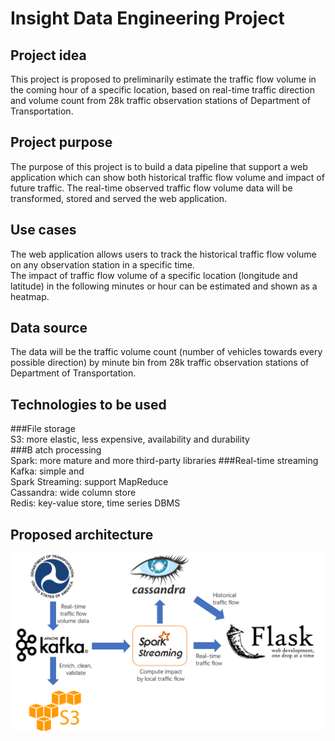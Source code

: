 # Insight Data Engineering Project
## Project idea
This project is proposed to preliminarily estimate the traffic flow volume in the coming hour of a specific location, based on real-time traffic direction and volume count from 28k traffic observation stations of Department of Transportation.
## Project purpose
The purpose of this project is to build a data pipeline that support a web application which can show both historical traffic flow volume and impact of future traffic. The real-time observed traffic flow volume data will be transformed, stored and served the web application.
## Use cases
The web application allows users to track the historical traffic flow volume on any observation station in a specific time.<br>
The impact of traffic flow volume of a specific location (longitude and latitude) in the following minutes or hour can be estimated and shown as a heatmap.
## Data source
The data will be the traffic volume count (number of vehicles towards every possible direction) by minute bin from 28k traffic observation stations of Department of Transportation.
## Technologies to be used
###File storage<br>
S3: more elastic, less expensive, availability and durability<br>
###B atch processing<br>
Spark: more mature and more third-party libraries
###Real-time streaming<br>
Kafka: simple and <br>
Spark Streaming: support MapReduce<br>
Cassandra: wide column store<br>
Redis: key-value store, time series DBMS
## Proposed architecture
![image](https://raw.githubusercontent.com/YIZHUSTC/InsightDE/master/architecture.png)
